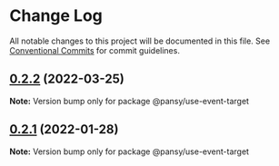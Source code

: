 # Change Log

All notable changes to this project will be documented in this file.
See [Conventional Commits](https://conventionalcommits.org) for commit guidelines.

## [0.2.2](https://github.com/pansyjs/react-hooks/compare/@pansy/use-event-target@0.2.1...@pansy/use-event-target@0.2.2) (2022-03-25)

**Note:** Version bump only for package @pansy/use-event-target





## [0.2.1](https://github.com/pansyjs/react-hooks/compare/@pansy/use-event-target@0.2.0...@pansy/use-event-target@0.2.1) (2022-01-28)

**Note:** Version bump only for package @pansy/use-event-target
